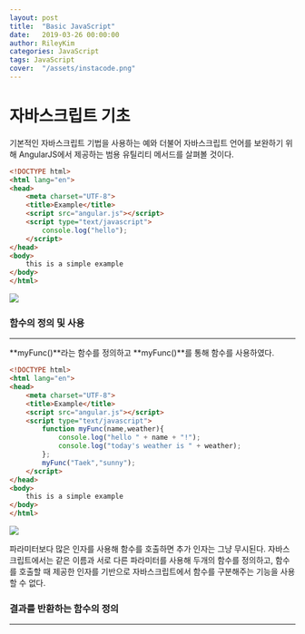 ```yaml
---
layout: post
title:  "Basic JavaScript"
date:   2019-03-26 00:00:00
author: RileyKim
categories: JavaScript
tags: JavaScript
cover:  "/assets/instacode.png"
---
```

# 자바스크립트 기초



기본적인 자바스크립트 기법을 사용하는 예와 더불어 자바스크립트 언어를 보완하기 위해 AngularJS에서 제공하는 범용 유틸리티 메서드를 살펴볼 것이다.



```html
<!DOCTYPE html>
<html lang="en">
<head>
    <meta charset="UTF-8">
    <title>Example</title>
    <script src="angular.js"></script>
    <script type="text/javascript">
        console.log("hello");
    </script>
</head>
<body>
    this is a simple example
</body>
</html>
```



![](C:\Users\Kim\Documents\javasctrip이해-1.PNG)



### 함수의 정의 및 사용

---------------------------------

**myFunc()**라는 함수를 정의하고 **myFunc()**를 통해 함수를 사용하였다.

```html
<!DOCTYPE html>
<html lang="en">
<head>
    <meta charset="UTF-8">
    <title>Example</title>
    <script src="angular.js"></script>
    <script type="text/javascript">
        function myFunc(name,weather){
            console.log("hello " + name + "!");
            console.log("today's weather is " + weather);
        };
        myFunc("Taek","sunny");
    </script>
</head>
<body>
    this is a simple example
</body>
</html>
```



![](C:\Users\Kim\Documents\javasctrip이해-2.PNG)



파라미터보다 많은 인자를 사용해 함수를 호출하면 추가 인자는 그냥 무시된다. 자바스크립트에서는 같은 이름과 서로 다른 파라미터를 사용해 두개의 함수를 정의하고, 함수를 호출할 때 제공한 인자를 기반으로 자바스크립트에서 함수를 구분해주는 기능을 사용할 수 없다. 



### 결과를 반환하는 함수의 정의

-------------------------

